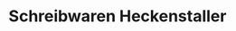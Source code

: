 ---
title: "Schreibwaren Heckenstaller"
url: /oberschleissheim/schreibwaren-heckenstaller/
shop: Schreibwaren
---